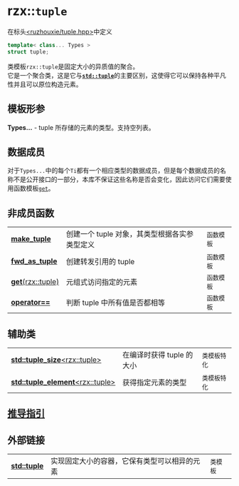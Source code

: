 # rzx::`tuple`
在标头[<ruzhouxie/tuple.hpp>](../../headers/tuple.md)中定义
```cpp
template< class... Types >
struct tuple;
```
类模板`rzx::tuple`是固定大小的异质值的聚合。  
它是一个聚合类，这是它与[**`std::tuple`**](https://zh.cppreference.com/w/cpp/utility/tuple)的主要区别，这使得它可以保持各种平凡性并且可以原位构造元素。
## 模板形参
**Types...**    -  tuple 所存储的元素的类型。支持空列表。
## 数据成员
对于`Types...`中的每个`Ti`都有一个相应类型的数据成员，但是每个数据成员的名称不是公开接口的一部分，本库不保证这些名称是否会变化，因此访问它们需要使用函数模板[`get`](get.md)。
## 非成员函数
||||
| --- | --- | --- |
| [**make_tuple**](make_tuple.md) | 创建一个 tuple 对象，其类型根据各实参类型定义 | `函数模板` |
| [**fwd_as_tuple**](fwd_as_tuple.md) | 创建转发引用的 tuple | `函数模板` |
| [**get**(rzx::tuple)](get.md) | 元组式访问指定的元素 | `函数模板` |
| [**operator==**](operator_cmp.md) | 判断 tuple 中所有值是否都相等 | `函数模板` |
## 辅助类
||||
| --- | --- | --- |
| [**std::tuple_size**\<rzx::tuple\>](tuple_size.md) | 在编译时获得 tuple 的大小 | `类模板特化` |
| [**std::tuple_element**\<rzx::tuple\>](tuple_element.md) | 获得指定元素的类型 | `类模板特化` |
## [推导指引](deduction_guides.md)
## 外部链接
||||
|-|-|-|
| [**std::tuple**](https://zh.cppreference.com/w/cpp/utility/tuple) | 实现固定大小的容器，它保有类型可以相异的元素 | `类模板` |